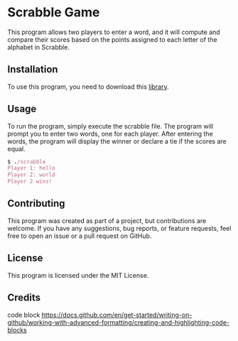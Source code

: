 # Scrabble Game
This program allows two players to enter a word, and it will compute and compare their scores based on the points assigned to each letter of the alphabet in Scrabble.

## Installation
To use this program, you need to download this [library](https://github.com/cs50/libcs50).

## Usage
To run the program, simply execute the scrabble file. The program will prompt you to enter two words, one for each player. After entering the words, the program will display the winner or declare a tie if the scores are equal.

```ruby
$ ./scrabble
Player 1: hello
Player 2: world
Player 2 wins!
```
## Contributing
This program was created as part of a project, but contributions are welcome. If you have any suggestions, bug reports, or feature requests, feel free to open an issue or a pull request on GitHub.

## License
This program is licensed under the MIT License. 

## Credits
code block https://docs.github.com/en/get-started/writing-on-github/working-with-advanced-formatting/creating-and-highlighting-code-blocks
